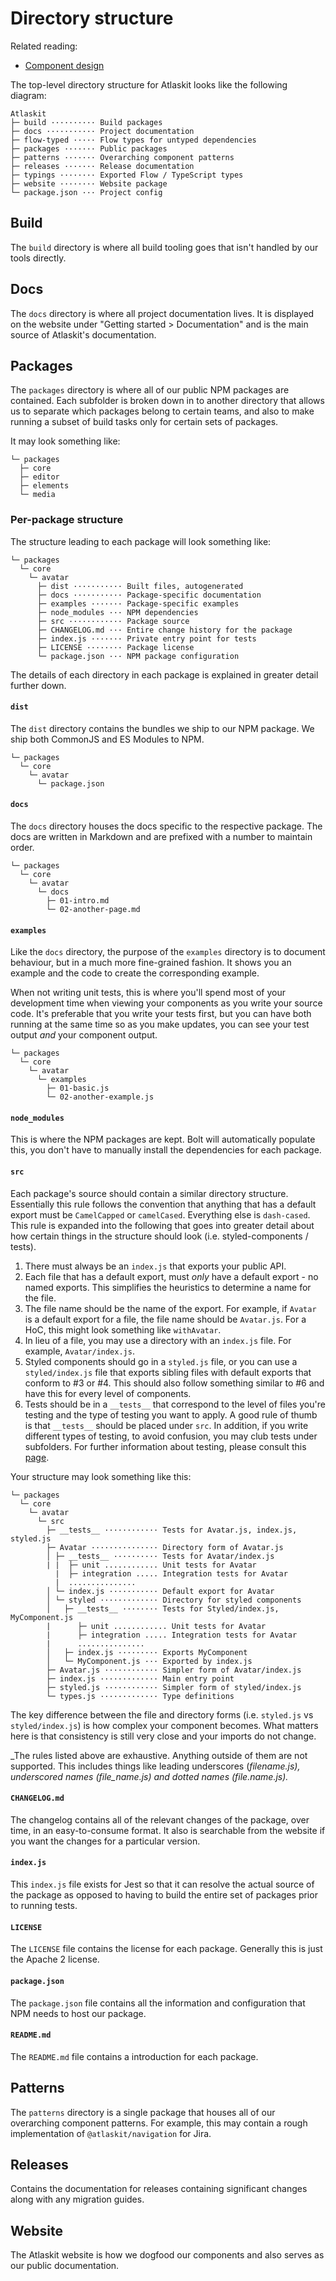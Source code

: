 # Directory structure

Related reading:

* [Component design](./component-design)

The top-level directory structure for Atlaskit looks like the following diagram:

```
Atlaskit
├─ build ·········· Build packages
├─ docs ··········· Project documentation
├─ flow-typed ····· Flow types for untyped dependencies
├─ packages ······· Public packages
├─ patterns ······· Overarching component patterns
├─ releases ······· Release documentation
├─ typings ········ Exported Flow / TypeScript types
├─ website ········ Website package
└─ package.json ··· Project config
```

## Build

The `build` directory is where all build tooling goes that isn't handled by our tools directly.

## Docs

The `docs` directory is where all project documentation lives. It is displayed on the website under "Getting started > Documentation" and is the main source of Atlaskit's documentation.

## Packages

The `packages` directory is where all of our public NPM packages are contained. Each subfolder is broken down in to another directory that allows us to separate which packages belong to certain teams, and also to make running a subset of build tasks only for certain sets of packages.

It may look something like:

```
└─ packages
  ├─ core
  ├─ editor
  ├─ elements
  └─ media
```

### Per-package structure

The structure leading to each package will look something like:

```
└─ packages
  └─ core
    └─ avatar
      ├─ dist ··········· Built files, autogenerated
      ├─ docs ··········· Package-specific documentation
      ├─ examples ······· Package-specific examples
      ├─ node_modules ··· NPM dependencies
      ├─ src ············ Package source
      ├─ CHANGELOG.md ··· Entire change history for the package
      ├─ index.js ······· Private entry point for tests
      ├─ LICENSE ········ Package license
      └─ package.json ··· NPM package configuration
```

The details of each directory in each package is explained in greater detail further down.

#### `dist`

The `dist` directory contains the bundles we ship to our NPM package. We ship both CommonJS and ES Modules to NPM.

```
└─ packages
  └─ core
    └─ avatar
      └─ package.json
```

#### `docs`

The `docs` directory houses the docs specific to the respective package. The docs are written in Markdown and are prefixed with a number to maintain order.

```
└─ packages
  └─ core
    └─ avatar
      └─ docs
        ├─ 01-intro.md
        └─ 02-another-page.md
```

#### `examples`

Like the `docs` directory, the purpose of the `examples` directory is to document behaviour, but in a much more fine-grained fashion. It shows you an example and the code to create the corresponding example.

When not writing unit tests, this is where you'll spend most of your development time when viewing your components as you write your source code. It's preferable that you write your tests first, but you can have both running at the same time so as you make updates, you can see your test output *and* your component output.

```
└─ packages
  └─ core
    └─ avatar
      └─ examples
        ├─ 01-basic.js
        └─ 02-another-example.js
```

#### `node_modules`

This is where the NPM packages are kept. Bolt will automatically populate this, you don't have to manually install the dependencies for each package.

#### `src`

Each package's source should contain a similar directory structure. Essentially this rule follows the convention that anything that has a default export must be `CamelCapped` or `camelCased`. Everything else is `dash-cased`. This rule is expanded into the following that goes into greater detail about how certain things in the structure should look (i.e. styled-components / tests).

1. There must always be an `index.js` that exports your public API.
2. Each file that has a default export, must *only* have a default export - no named exports. This simplifies the heuristics to determine a name for the file.
3. The file name should be the name of the export. For example, if `Avatar` is a default export for a file, the file name should be `Avatar.js`. For a HoC, this might look something like `withAvatar`.
4. In lieu of a file, you may use a directory with an `index.js` file. For example, `Avatar/index.js`.
5. Styled components should go in a `styled.js` file, or you can use a `styled/index.js` file that exports sibling files with default exports that conform to #3 or #4. This should also follow something similar to #6 and have this for every level of components.
6. Tests should be in a `__tests__` that correspond to the level of files you're testing and the type of testing you want to apply. A good rule of thumb is that `__tests__` should be placed under `src`. In addition, if you write different types of testing, to avoid confusion, you may club tests under subfolders. For further information about testing, please consult this [page](./testing).

Your structure may look something like this:

```
└─ packages
  └─ core
    └─ avatar
      └─ src
        ├─ __tests__ ············ Tests for Avatar.js, index.js, styled.js
        ├─ Avatar ··············· Directory form of Avatar.js
        │ ├─ __tests__ ·········· Tests for Avatar/index.js
        | |  ├─ unit ............ Unit tests for Avatar
          |  ├─ integration ..... Integration tests for Avatar
          |  ...............
        │ └─ index.js ··········· Default export for Avatar
        │ └─ styled ············· Directory for styled components
        │   ├─ __tests__ ········ Tests for Styled/index.js, MyComponent.js
        |      ├─ unit ............ Unit tests for Avatar
        |      ├─ integration ..... Integration tests for Avatar
        |      ...............
        │   ├─ index.js ········· Exports MyComponent
        │   └─ MyComponent.js ··· Exported by index.js
        ├─ Avatar.js ············ Simpler form of Avatar/index.js
        ├─ index.js ············· Main entry point
        ├─ styled.js ············ Simpler form of styled/index.js
        └─ types.js ············· Type definitions
```

The key difference between the file and directory forms (i.e. `styled.js` vs `styled/index.js`) is how complex your component becomes. What matters here is that consistency is still very close and your imports do not change.

_The rules listed above are exhaustive. Anything outside of them are not supported. This includes things like leading underscores (_filename.js), underscored names (file_name.js) and dotted names (file.name.js)._

#### `CHANGELOG.md`

The changelog contains all of the relevant changes of the package, over time, in an easy-to-consume format. It also is searchable from the website if you want the changes for a particular version.

#### `index.js`

This `index.js` file exists for Jest so that it can resolve the actual source of the package as opposed to having to build the entire set of packages prior to running tests.

#### `LICENSE`

The `LICENSE` file contains the license for each package. Generally this is just the Apache 2 license.

#### `package.json`

The `package.json` file contains all the information and configuration that NPM needs to host our package.

#### `README.md`

The `README.md` file contains a introduction for each package.

## Patterns

The `patterns` directory is a single package that houses all of our overarching component patterns. For example, this may contain a rough implementation of `@atlaskit/navigation` for Jira.

## Releases

Contains the documentation for releases containing significant changes along with any migration guides.

## Website

The Atlaskit website is how we dogfood our components and also serves as our public documentation.
